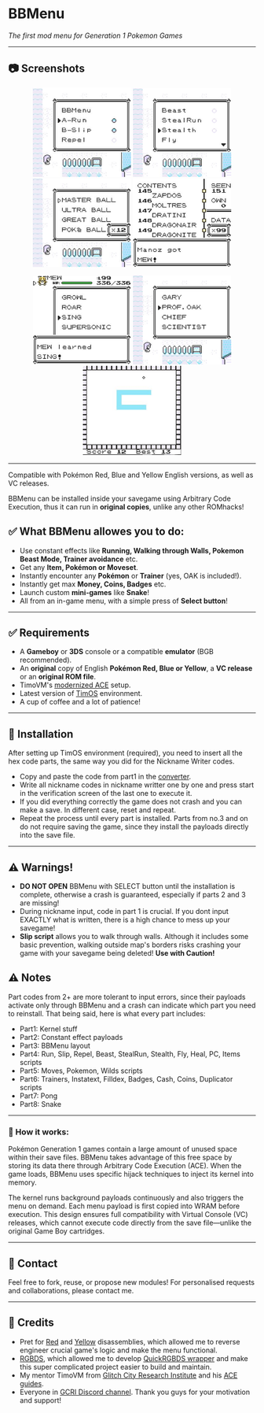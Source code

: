 # BBMenu
*The first mod menu for Generation 1 Pokemon Games*

---

## 📷 Screenshots
<p align="center">
  <img src="Shots/bbmenu1.jpg" width="200"/>
    <img src="Shots/bbmenu2.jpg" width="200"/>
  <img src="Shots/bbmenu3.jpg" width="200"/>
  <img src="Shots/bbmenu4.jpg" width="200"/>
</p>
<p align="center">
  <img src="Shots/bbmenu5.jpg" width="200"/>
    <img src="Shots/bbmenu6.jpg" width="200"/>
  <img src="Shots/bbmenu7.jpg" width="200"/>
</p>

---

Compatible with Pokémon Red, Blue and Yellow English versions, as well as VC releases. 

BBMenu can be installed inside your savegame using Arbitrary Code Execution, thus it can run in **original copies**, unlike any other ROMhacks!

## ✅ What BBMenu allowes you to do:
- Use constant effects like **Running, Walking through Walls, Pokemon Beast Mode, Trainer avoidance** etc.
- Get any **Item, Pokémon **or** Moveset**. 
- Instantly encounter any **Pokémon** or **Trainer** (yes, OAK is included!).
- Instantly get max **Money, Coins, Badges** etc.
- Launch custom **mini-games** like **Snake**!
- All from an in-game menu, with a simple press of **Select button**!

---

## ✅ Requirements
- A **Gameboy** or **3DS** console or a compatible **emulator** (BGB recommended).
- An **original** copy of English **Pokémon Red, Blue or Yellow**, a **VC release** or an **original ROM file**.
- TimoVM's [modernized ACE](https://glitchcity.wiki/wiki/Guides:TimoVM%27s_gen_1_ACE_setups) setup.
- Latest version of [TimOS](https://glitchcity.wiki/wiki/Guides:Nickname_Writer_Codes) environment.
- A cup of coffee and a lot of patience!

---

## 🔗 Installation

After setting up TimOS environment (required), you need to insert all the hex code parts, the same way you did for the Nickname Writer codes.
- Copy and paste the code from part1 in the [converter](https://timovm.github.io/NicknameConverter/).
- Write all nickname codes in nickname writter one by one and press start in the verification screen of the last one to execute it.
- If you did everything correctly the game does not crash and you can make a save. In different case, reset and repeat.
- Repeat the process until every part is installed. Parts from no.3 and on do not require saving the game, since they install the payloads directly into the save file.

---

## ⚠ Warnings!
- **DO NOT OPEN** BBMenu with SELECT button until the installation is complete, otherwise a crash is guaranteed, especially if parts 2 and 3 are missing!
- During nickname input, code in part 1 is crucial. If you dont input EXACTLY what is written, there is a high chance to mess up your savegame!
- **Slip script** allows you to walk through walls. Although it includes some basic prevention, walking outside map's borders risks crashing your game with your savegame being deleted! **Use with Caution!**
  
## ⚠ Notes
Part codes from 2+ are more tolerant to input errors, since their payloads activate only through BBMenu and a crash can indicate which part you need to reinstall.
That being said, here is what every part includes:
- Part1: Kernel stuff
- Part2: Constant effect payloads
- Part3: BBMenu layout
- Part4: Run, Slip, Repel, Beast, StealRun, Stealth, Fly, Heal, PC, Items scripts
- Part5: Moves, Pokemon, Wilds scripts
- Part6: Trainers, Instatext, Filldex, Badges, Cash, Coins, Duplicator scripts
- Part7: Pong
- Part8: Snake

---

### 🔧 How it works:
Pokémon Generation 1 games contain a large amount of unused space within their save files. BBMenu takes advantage of this free space by storing its data there through Arbitrary Code Execution (ACE). When the game loads, BBMenu uses specific hijack techniques to inject its kernel into memory.

The kernel runs background payloads continuously and also triggers the menu on demand. Each menu payload is first copied into WRAM before execution. This design ensures full compatibility with Virtual Console (VC) releases, which cannot execute code directly from the save file—unlike the original Game Boy cartridges.

---

## 💬 Contact

Feel free to fork, reuse, or propose new modules! For personalised requests and collaborations, please contact me.

---

## 🧠 Credits

- Pret for [Red](https://github.com/pret/pokered) and [Yellow](https://github.com/pret/pokeyellow) disassemblies, which allowed me to reverse engineer crucial game's logic and make the menu functional.
- [RGBDS](https://rgbds.gbdev.io/), which allowed me to develop [QuickRGBDS wrapper](https://github.com/M4n0zz/QuickRGBDS) and make this super complicated project easier to build and maintain.
- My mentor TimoVM from [Glitch City Research Institute](https://glitchcity.wiki/wiki/Main_Page) and his [ACE guides](https://glitchcity.wiki/wiki/Guides:TimoVM%27s_gen_1_ACE_setups).
- Everyone in [GCRI Discord channel](https://discord.gg/EA7jxJ6). Thank you guys for your motivation and support!

